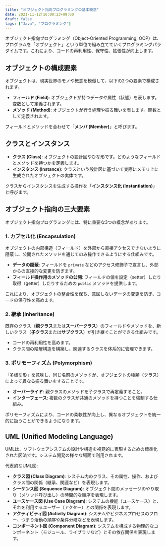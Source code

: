 ```yaml
---
title: "オブジェクト指向プログラミングの基本概念"
date: 2021-11-12T10:00:23+09:00
draft: false
tags: ["Java", "プログラミング"] 
---
```

<!--more-->
オブジェクト指向プログラミング（Object-Oriented Programming, OOP）は、プログラムを「オブジェクト」という単位で組み立てていくプログラミングパラダイムです。これにより、コードの再利用性、保守性、拡張性が向上します。

## オブジェクトの構成要素

オブジェクトは、現実世界のモノや概念を模倣して、以下の2つの要素で構成されます。

-   **フィールド (Field)**: オブジェクトが持つデータや属性（状態）を表します。変数として定義されます。
-   **メソッド (Method)**: オブジェクトが行う処理や振る舞いを表します。関数として定義されます。

フィールドとメソッドを合わせて「**メンバ (Member)**」と呼びます。

## クラスとインスタンス

-   **クラス (Class)**: オブジェクトの設計図やひな形です。どのようなフィールドとメソッドを持つかを定義します。
-   **インスタンス (Instance)**: クラスという設計図に基づいて実際にメモリ上に生成されたオブジェクトの実体です。

クラスからインスタンスを生成する操作を「**インスタンス化 (Instantiation)**」と呼びます。

## オブジェクト指向の三大要素

オブジェクト指向プログラミングには、特に重要な3つの概念があります。

### 1. カプセル化 (Encapsulation)

オブジェクトの内部構造（フィールド）を外部から直接アクセスできないように隠蔽し、公開されたメソッドを通じてのみ操作できるようにする仕組みです。

-   **データの隠蔽**: フィールドを `private` などのアクセス修飾子で宣言し、外部からの直接的な変更を防ぎます。
-   **フィールド操作用のメソッドの公開**: フィールドの値を設定（setter）したり取得（getter）したりするための `public` メソッドを提供します。

これにより、オブジェクトの整合性を保ち、意図しないデータの変更を防ぎ、コードの保守性を高めます。

### 2. 継承 (Inheritance)

既存のクラス（**親クラス**または**スーパークラス**）のフィールドやメソッドを、新しいクラス（**子クラス**または**サブクラス**）が引き継ぐことができる仕組みです。

-   コードの再利用性を高めます。
-   クラス間の階層構造を構築し、関連するクラスを体系的に管理できます。

### 3. ポリモーフィズム (Polymorphism)

「多様な形」を意味し、同じ名前のメソッドが、オブジェクトの種類（クラス）によって異なる振る舞いをすることです。

-   **オーバーライド**: 親クラスのメソッドを子クラスで再定義すること。
-   **インターフェース**: 複数のクラスが共通のメソッドを持つことを強制する仕組み。

ポリモーフィズムにより、コードの柔軟性が向上し、異なるオブジェクトを統一的に扱うことができるようになります。

## UML (Unified Modeling Language)

UMLは、ソフトウェアシステムの設計や構造を視覚的に表現するための標準化された図法です。システム開発の様々な場面で利用されます。

代表的なUML図:
-   **クラス図 (Class Diagram)**: システム内のクラス、その属性、操作、およびクラス間の関係（継承、関連など）を表現します。
-   **シーケンス図 (Sequence Diagram)**: オブジェクト間のメッセージのやり取り（メソッド呼び出し）の時間的な順序を表現します。
-   **ユースケース図 (Use Case Diagram)**: システムの機能（ユースケース）と、それを利用するユーザー（アクター）との関係を表現します。
-   **アクティビティ図 (Activity Diagram)**: システムやビジネスプロセスのフロー、つまり活動の順序や条件分岐などを表現します。
-   **コンポーネント図 (Component Diagram)**: システムを構成する物理的なコンポーネント（モジュール、ライブラリなど）とその依存関係を表現します。
